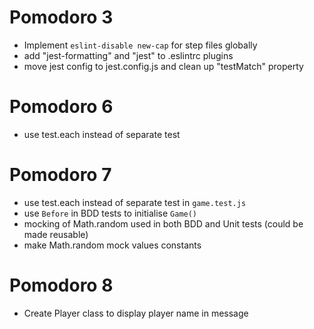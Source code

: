 # Pomodoro 3

-   Implement `eslint-disable new-cap` for step files globally
-   add "jest-formatting" and "jest" to .eslintrc plugins
-   move jest config to jest.config.js and clean up "testMatch" property


# Pomodoro 6

-   use test.each instead of separate test

# Pomodoro 7

-   use test.each instead of separate test in `game.test.js`
-   use `Before` in BDD tests to initialise `Game()`
-   mocking of Math.random used in both BDD and Unit tests (could be made reusable)
-   make Math.random mock values constants

# Pomodoro 8

- Create Player class to display player name in message


